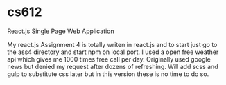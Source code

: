 # cs612
React.js Single Page Web Application

My react.js Assignment 4 is totally writen in react.js and to start just go to the ass4 directory and start npm on local port. I used a open free weather api which gives me 1000 times free call per day. Originally used google news but denied my request after dozens of refreshing. Will add scss and gulp to substitute css later but in this version these is no time to do so.
